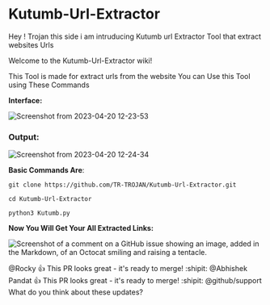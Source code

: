 # Kutumb-Url-Extractor
Hey ! Trojan this side i am intruducing Kutumb url Extractor Tool that extract websites Urls


Welcome to the Kutumb-Url-Extractor wiki!

This Tool is made for extract urls from the website You can Use this Tool using These Commands 

**Interface:**
 
![Screenshot from 2023-04-20 12-23-53](https://user-images.githubusercontent.com/85324003/233295844-1ff4ad44-6005-4b5b-85ca-6fe0bb6b3a43.png)

### Output:

![Screenshot from 2023-04-20 12-24-34](https://user-images.githubusercontent.com/85324003/233296188-a668d22d-f524-4c09-ab5b-7a5465d8d496.png)

**Basic Commands Are**:
```
git clone https://github.com/TR-TROJAN/Kutumb-Url-Extractor.git

cd Kutumb-Url-Extractor

python3 Kutumb.py

```

**Now You Will Get Your All Extracted Links:**

![Screenshot of a comment on a GitHub issue showing an image, added in the Markdown, of an Octocat smiling and raising a tentacle.](https://myoctocat.com/assets/images/base-octocat.svg)

@Rocky :+1: This PR looks great - it's ready to merge! :shipit:
@Abhishek Pandat :+1: This PR looks great - it's ready to merge! :shipit:
@github/support What do you think about these updates?





